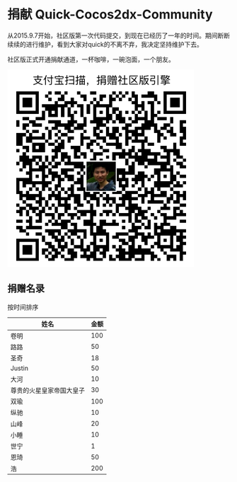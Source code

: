 # 捐献 Quick-Cocos2dx-Community

从2015.9.7开始，社区版第一次代码提交，到现在已经历了一年的时间。期间断断续续的进行维护，看到大家对quick的不离不弃，我决定坚持维护下去。

社区版正式开通捐献通道，一杯咖啡，一碗泡面，一个朋友。

![支付宝](./alipay.png)

## 捐赠名录

按时间排序

|姓名|金额|
|----|---|
| 卷明 | 100 |
| 路路 | 50 |
| 圣奇 | 18 |
| Justin | 50 |
| 大河 | 10 |
| 尊贵的火星皇家帝国大皇子 | 30 |
| 双瑜 | 100 |
| 纵驰 | 10 |
| 山峰 | 20 |
| 小睡 | 10 |
| 世宁 | 1 |
| 恩琦 | 50 |
| 浩 | 200 |